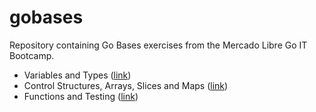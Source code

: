 # gobases

Repository containing Go Bases exercises from the Mercado Libre Go IT Bootcamp.

- Variables and Types ([link](https://github.com/juajosserand/gobases/tree/main/mod4/variables))
- Control Structures, Arrays, Slices and Maps ([link](https://github.com/juajosserand/gobases/tree/main/mod4/control-structures))
- Functions and Testing ([link](https://github.com/juajosserand/gobases/tree/main/mod4/functions))